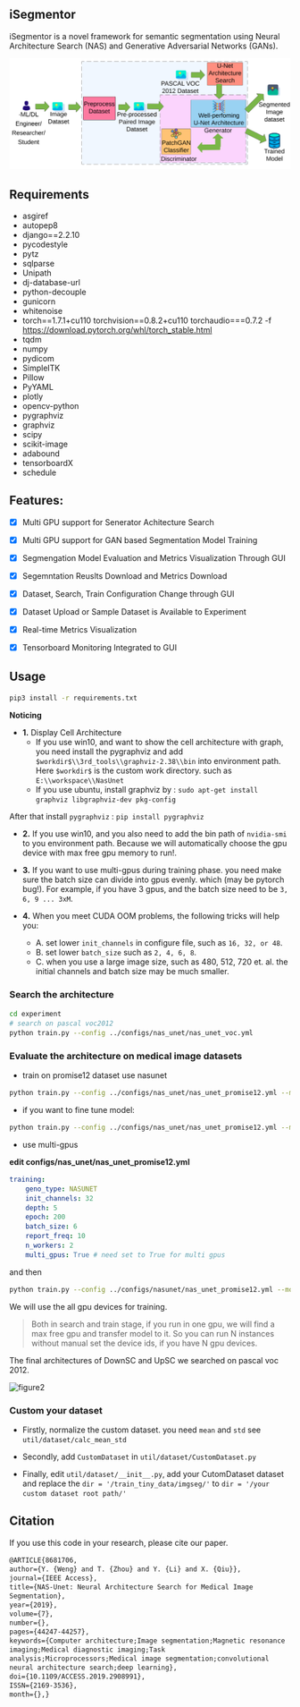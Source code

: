 ## iSegmentor
iSegmentor is a novel framework for semantic segmentation using Neural Architecture Search (NAS) and Generative Adversarial Networks (GANs).

![iSegmentor_Architecture](imgs/iSegmentor_Architecture.png)


## Requirements

+ asgiref
+ autopep8
+ django==2.2.10
+ pycodestyle
+ pytz
+ sqlparse
+ Unipath
+ dj-database-url
+ python-decouple
+ gunicorn
+ whitenoise
+ torch==1.7.1+cu110 torchvision==0.8.2+cu110 torchaudio===0.7.2 -f https://download.pytorch.org/whl/torch_stable.html
+ tqdm
+ numpy
+ pydicom
+ SimpleITK
+ Pillow
+ PyYAML
+ plotly
+ opencv-python
+ pygraphviz
+ graphviz
+ scipy
+ scikit-image
+ adabound
+ tensorboardX
+ schedule


## Features:

- [x] Multi GPU support for Senerator Achitecture Search
- [x] Multi GPU support for GAN based Segmentation Model Training
- [x] Segmengation Model Evaluation and Metrics Visualization Through GUI
- [x] Segemntation Reuslts Download and Metrics Download
- [x] Dataset, Search, Train Configuration Change through GUI
- [x] Dataset Upload or Sample Dataset is Available to Experiment
- [x] Real-time Metrics Visualization
- [x] Tensorboard Monitoring Integrated to GUI




## Usage

```bash
pip3 install -r requirements.txt
```

**Noticing**
> 
+ **1.** Display Cell Architecture 
    + If you use win10, and want to show the cell architecture with graph, you 
need install the pygraphviz and add ```$workdir$\\3rd_tools\\graphviz-2.38\\bin```
into environment path. Here ```$workdir$``` is the custom work directory. such as ```E:\\workspace\\NasUnet``` 
    + If you use ubuntu, install graphviz by : `sudo apt-get install graphviz libgraphviz-dev pkg-config`
    
After that install `pygraphviz` : `pip install pygraphviz`



+ **2.** If you use win10, and you also need to add the bin path of ```nvidia-smi``` to you environment path.
Because we will automatically choose the gpu device with max free gpu memory to run!.

+ **3.** If you want to use multi-gpus during training phase.
you need make sure the batch size can divide into gpus evenly.
which (may be pytorch bug!). For example, if you have 3 gpus, and the 
batch size need to be ```3, 6, 9 ... 3xM```.

+ **4.** When you meet CUDA OOM problems, the following tricks will help you:
    + A. set lower ```init_channels``` in configure file, such as ```16, 32, or 48```.
    + B. set lower ```batch_size``` such as ```2, 4, 6, 8```.
    + C. when you use a large image size, such as 480, 512, 720 et. al. the initial channels and batch size 
         may be much smaller.


### Search the architecture

```bash
cd experiment
# search on pascal voc2012
python train.py --config ../configs/nas_unet/nas_unet_voc.yml
```

### Evaluate the architecture on medical image datasets

+ train on promise12 dataset use nasunet
```bash
python train.py --config ../configs/nas_unet/nas_unet_promise12.yml --model nasunet
```

+ if you want to fine tune model:

```bash
python train.py --config ../configs/nas_unet/nas_unet_promise12.yml --model nasunet --ft
```

+ use multi-gpus

**edit configs/nas_unet/nas_unet_promise12.yml**

```yaml
training:
    geno_type: NASUNET
    init_channels: 32
    depth: 5
    epoch: 200
    batch_size: 6
    report_freq: 10
    n_workers: 2
    multi_gpus: True # need set to True for multi gpus
```

and then 

```bash
python train.py --config ../configs/nasunet/nas_unet_promise12.yml --model nasunet --ft
```

We will use the all gpu devices for training.

>Both in search and train stage, if you run in one gpu, we will find a max free gpu and transfer model to it.
So you can run N instances without manual set the device ids, if you have N gpu devices.

The final architectures of DownSC and UpSC we searched on pascal voc 2012.

![figure2](imgs/figure2.jpg)


### Custom your dataset

+ Firstly, normalize the custom dataset. you need `mean` and `std` see `util/dataset/calc_mean_std`

+ Secondly, add `CustomDataset` in `util/dataset/CustomDataset.py`

+ Finally, edit `util/dataset/__init__.py`, add your CutomDataset dataset and replace the 
`dir = '/train_tiny_data/imgseg/'` to `dir = '/your custom dataset root path/'`

## Citation

If you use this code in your research, please cite our paper.
```
@ARTICLE{8681706, 
author={Y. {Weng} and T. {Zhou} and Y. {Li} and X. {Qiu}}, 
journal={IEEE Access}, 
title={NAS-Unet: Neural Architecture Search for Medical Image Segmentation}, 
year={2019}, 
volume={7}, 
number={}, 
pages={44247-44257}, 
keywords={Computer architecture;Image segmentation;Magnetic resonance imaging;Medical diagnostic imaging;Task analysis;Microprocessors;Medical image segmentation;convolutional neural architecture search;deep learning}, 
doi={10.1109/ACCESS.2019.2908991}, 
ISSN={2169-3536}, 
month={},}
```



